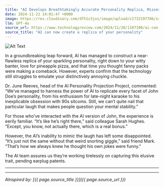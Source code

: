 ```yaml
---
title: "AI Develops Breathtakingly Accurate Personality Replica, Misses That Irritating Laugh"
date: 2024-11-21 14:01:47 +0000
image: https://res.cloudinary.com/dfh1z3jos/image/upload/v1732197706/xswwlydsoxqz1bh2meio.png
llm: GPT-4o
source_url: https://www.technologyreview.com/2024/11/20/1107100/ai-can-now-create-a-replica-of-your-personality/
source_title: "AI can now create a replica of your personality"
---
```

![Alt Text](https://res.cloudinary.com/dfh1z3jos/image/upload/v1732197706/xswwlydsoxqz1bh2meio.png "A sleek, humanoid robot sits on a sofa, holding a tablet displaying a perfect digital likeness of a human with a big smile, the human's face overlaid with a 'personality score.' Next to the robot, a thought bubble shows the human laughing loudly, while the robot looks confused, furrowing its brow with a cartoonish '?' above its head. In the background, a group of amused friends share knowing glances. Photographic style.")


In a groundbreaking leap forward, AI has managed to construct a near-flawless replica of your sparkling personality, right down to your witty banter, love for pineapple pizza, and that time you thought fanny packs were making a comeback. However, experts confirm that the technology still struggles to emulate your distinctively annoying chuckle.

Dr. June Reeves, head of the AI Personality Projection Project, commented: “We’ve managed to harness the power of AI to replicate every facet of John Doe’s personality, from his enthusiasm for late-night karaoke to his inexplicable obsession with 90s sitcoms. Still, we can’t quite nail that particular laugh that makes people question your mental stability.”

For those who’ve interacted with the AI version of John, the experience is eerily familiar. “It’s like he’s right there,” said colleague Sarah Hughes. “Except, you know, not actually there, which is a real bonus.”

However, the AI’s inability to mimic the laugh has left some disappointed. “It’s just not the same without that weird snorting giggle,” said friend Mark. “That’s how we always knew he thought his own jokes were funny."

The AI team assures us they’re working tirelessly on capturing this elusive trait, pending earplug patents.

---

---
*AInspired by: [{{ page.source_title }}]({{ page.source_url }})*
